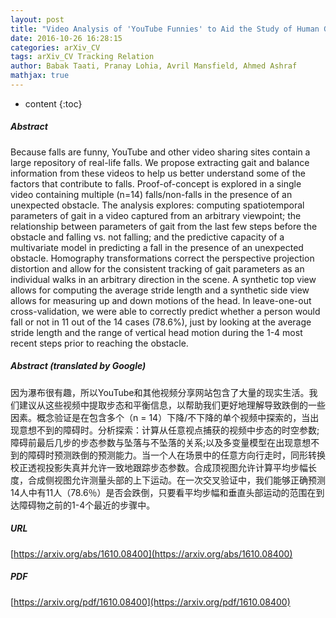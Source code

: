 ```yaml
---
layout: post
title: "Video Analysis of 'YouTube Funnies' to Aid the Study of Human Gait and Falls - Preliminary Results and Proof of Concept"
date: 2016-10-26 16:28:15
categories: arXiv_CV
tags: arXiv_CV Tracking Relation
author: Babak Taati, Pranay Lohia, Avril Mansfield, Ahmed Ashraf
mathjax: true
---
```


* content
{:toc}

##### Abstract
Because falls are funny, YouTube and other video sharing sites contain a large repository of real-life falls. We propose extracting gait and balance information from these videos to help us better understand some of the factors that contribute to falls. Proof-of-concept is explored in a single video containing multiple (n=14) falls/non-falls in the presence of an unexpected obstacle. The analysis explores: computing spatiotemporal parameters of gait in a video captured from an arbitrary viewpoint; the relationship between parameters of gait from the last few steps before the obstacle and falling vs. not falling; and the predictive capacity of a multivariate model in predicting a fall in the presence of an unexpected obstacle. Homography transformations correct the perspective projection distortion and allow for the consistent tracking of gait parameters as an individual walks in an arbitrary direction in the scene. A synthetic top view allows for computing the average stride length and a synthetic side view allows for measuring up and down motions of the head. In leave-one-out cross-validation, we were able to correctly predict whether a person would fall or not in 11 out of the 14 cases (78.6%), just by looking at the average stride length and the range of vertical head motion during the 1-4 most recent steps prior to reaching the obstacle.

##### Abstract (translated by Google)
因为瀑布很有趣，所以YouTube和其他视频分享网站包含了大量的现实生活。我们建议从这些视频中提取步态和平衡信息，以帮助我们更好地理解导致跌倒的一些因素。概念验证是在包含多个（n = 14）下降/不下降的单个视频中探索的，当出现意想不到的障碍时。分析探索：计算从任意视点捕获的视频中步态的时空参数;障碍前最后几步的步态参数与坠落与不坠落的关系;以及多变量模型在出现意想不到的障碍时预测跌倒的预测能力。当一个人在场景中的任意方向行走时，同形转换校正透视投影失真并允许一致地跟踪步态参数。合成顶视图允许计算平均步幅长度，合成侧视图允许测量头部的上下运动。在一次交叉验证中，我们能够正确预测14人中有11人（78.6％）是否会跌倒，只要看平均步幅和垂直头部运动的范围在到达障碍物之前的1-4个最近的步骤中。

##### URL
[https://arxiv.org/abs/1610.08400](https://arxiv.org/abs/1610.08400)

##### PDF
[https://arxiv.org/pdf/1610.08400](https://arxiv.org/pdf/1610.08400)

